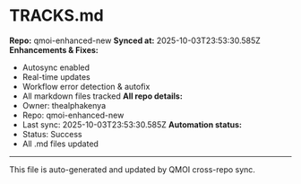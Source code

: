 # TRACKS.md

**Repo:** qmoi-enhanced-new
**Synced at:** 2025-10-03T23:53:30.585Z
**Enhancements & Fixes:**
- Autosync enabled
- Real-time updates
- Workflow error detection & autofix
- All markdown files tracked
**All repo details:**
- Owner: thealphakenya
- Repo: qmoi-enhanced-new
- Last sync: 2025-10-03T23:53:30.585Z
**Automation status:**
- Status: Success
- All .md files updated
---
This file is auto-generated and updated by QMOI cross-repo sync.
